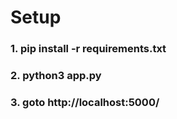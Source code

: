 # Setup

### 1. pip install -r requirements.txt

### 2. python3 app.py

### 3. goto http://localhost:5000/
